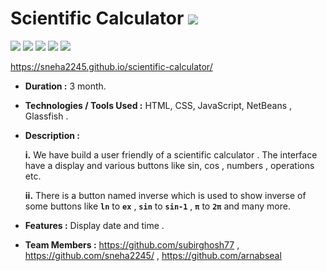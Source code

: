 # Scientific Calculator <img src="https://img.shields.io/badge/project-completed-brightgreen">

<img src="https://img.shields.io/badge/HTML-brightgreen"> <img src="https://img.shields.io/badge/css-brightgreen"> <img src="https://img.shields.io/badge/JavaScript-brightgreen"> <img src="https://img.shields.io/badge/NetBeans-brightgreen"> <img src="https://img.shields.io/badge/Glassfish-v4.1-brightgreen">

https://sneha2245.github.io/scientific-calculator/

- __Duration :__ 3 month.

- __Technologies / Tools Used :__ HTML, CSS, JavaScript, NetBeans , Glassfish .

- __Description :__ 

    __i.__	We have build a user friendly of a scientific calculator . The interface have a display and various buttons like sin, cos , numbers , operations etc.
  
    __ii.__	There is a button named inverse which is used to show inverse of some buttons like __`ln`__ to __`ex`__ , __`sin`__ to __`sin-1`__ , __`π`__ to __`2π`__ and many more.

- __Features :__ Display date and time . 

- __Team Members :__ https://github.com/subirghosh77 , https://github.com/sneha2245/ , https://github.com/arnabseal
